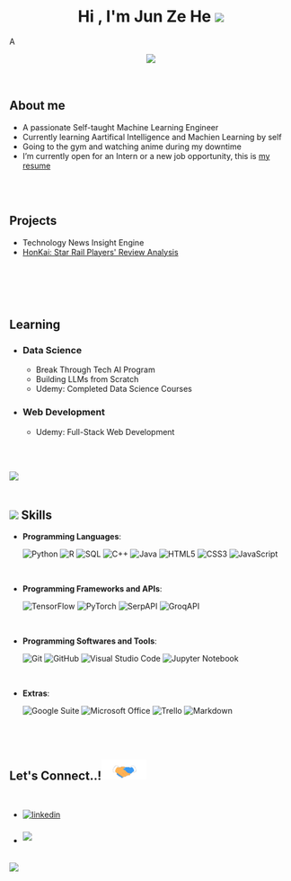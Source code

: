 <h1 align="center"><b>Hi , I'm Jun Ze He </b><img src="https://media.giphy.com/media/hvRJCLFzcasrR4ia7z/giphy.gif" width="35"></h1>
<!--  -->A
<p align="center">
<a href="https://github.com/DenverCoder1/readme-typing-svg">
  <img src="https://readme-typing-svg.herokuapp.com?font=Time+New+Roman&color=cyan&size=25&center=true&vCenter=true&width=700&height=100&lines=BIG+Fan+of+AI,+Machine+Learning,+and+Data+Science.&hearts;;Active+Data+Science+Researcher.;Learner+loves+to+learn+new+stuff."/>
</a>
</p>


<br>

	
## **About me**

- A passionate Self-taught Machine Learning Engineer
- Currently learning Aartifical Intelligence and Machien Learning by self
- Going to the gym and watching anime during my downtime
- I’m currently open for an Intern or a new job opportunity, this is [my resume]([https://read.cv/0xabdulkhalid](https://github.com/JunJul/Resume/blob/Master/Resume.pdf))

<br><br>

## Projects
 - Technology News Insight Engine
 - [HonKai: Star Rail Players' Review Analysis](https://github.com/JunJul/Topic-Modeling-Honkai-Star-Rail)

<br>

<br><br>

## Learning

- ### Data Science
  - Break Through Tech AI Program
  - Building LLMs from Scratch
  - Udemy: Completed Data Science Courses
    
- ### Web Development
  - Udemy: Full-Stack Web Development

<br><br>

<img src="https://user-images.githubusercontent.com/73097560/115834477-dbab4500-a447-11eb-908a-139a6edaec5c.gif"><br><br>

## <img src="https://media2.giphy.com/media/QssGEmpkyEOhBCb7e1/giphy.gif?cid=ecf05e47a0n3gi1bfqntqmob8g9aid1oyj2wr3ds3mg700bl&rid=giphy.gif" width ="25"><b> Skills</b>

<p align="center">

- **Programming Languages**:

  ![Python](https://img.shields.io/badge/Python%20-%2314354C.svg?style=for-the-badge&logo=python&logoColor=white)
  ![R](https://img.shields.io/badge/R%20-%2361DBFB.svg?style=for-the-badge&logo=R&logoColor=white)
  ![SQL](https://img.shields.io/badge/SQL%20-%23F29111.svg?style=for-the-badge&logo=sqlite&logoColor=white)
  ![C++](https://img.shields.io/badge/C++%20-%2300599C.svg?style=for-the-badge&logo=c%2B%2B&logoColor=white)
  ![Java](https://img.shields.io/badge/Java-%232370ED.svg?style=for-the-badge&logo=java&logoColor=white)
  ![HTML5](https://img.shields.io/badge/HTML5%20-%23E34F26.svg?style=for-the-badge&logo=html5&logoColor=white)
  ![CSS3](https://img.shields.io/badge/CSS%20-%231572B6.svg?style=for-the-badge&logo=css3&logoColor=white)
  ![JavaScript](https://img.shields.io/badge/JavaScript%20-%23F7DF1E.svg?style=for-the-badge&logo=javascript&logoColor=black)

<br>

- **Programming Frameworks and APIs**:
  
  ![TensorFlow](https://img.shields.io/badge/TensorFlow-%23FF6F00.svg?style=for-the-badge&logo=tensorflow&logoColor=white)
  ![PyTorch](https://img.shields.io/badge/PyTorch-%23EE4C2C.svg?style=for-the-badge&logo=pytorch&logoColor=white)
  ![SerpAPI](https://img.shields.io/badge/Serp_API-%2300B8D9.svg?style=for-the-badge&logo=serpapi&logoColor=white)
  ![GroqAPI](https://img.shields.io/badge/Groq_API-%23004150.svg?style=for-the-badge&logo=groq&logoColor=white)


<br>

- **Programming Softwares and Tools**:

    ![Git](https://img.shields.io/badge/git-%23F05033.svg?style=for-the-badge&logo=git&logoColor=white)
    ![GitHub](https://img.shields.io/badge/github-%23121011.svg?style=for-the-badge&logo=github&logoColor=white)
    ![Visual Studio Code](https://img.shields.io/badge/Visual%20Studio%20Code-0078d7.svg?style=for-the-badge&logo=visual-studio-code&logoColor=white)
    ![Jupyter Notebook](https://img.shields.io/badge/Jupyter%20Notebook-%23F37626.svg?style=for-the-badge&logo=jupyter&logoColor=white)

<br>

- **Extras**:

    ![Google Suite](https://img.shields.io/badge/Google%20Suite-%234285F4.svg?style=for-the-badge&logo=google&logoColor=white)
    ![Microsoft Office](https://img.shields.io/badge/Microsoft%20Office-%23F7DF1E.svg?style=for-the-badge&logo=microsoft-office&logoColor=white)
    ![Trello](https://img.shields.io/badge/Trello-%23026AA7.svg?style=for-the-badge&logo=trello&logoColor=white)
    ![Markdown](https://img.shields.io/badge/markdown-%23000000.svg?style=for-the-badge&logo=markdown&logoColor=white)   

</p>

<br>
<br>

## <b> Let's Connect..!</b><img src="https://github.com/0xAbdulKhalid/0xAbdulKhalid/raw/main/assets/mdImages/handshake.gif" width ="80">
<br>
<div align='left'>

<ul>

<li>
<a href="https://www.linkedin.com/in/jun-ze-he-9146a3267/" target="_blank">
<img src="https://img.shields.io/badge/linkedin:  JUNZEHE-%2300acee.svg?color=405DE6&style=for-the-badge&logo=linkedin&logoColor=white" alt=linkedin style="margin-bottom: 5px;"/>
</a>
</li>

<br>

<li>
<a href="mailto:junzehe977@gmail.com" target="_blank">
<img src="https://img.shields.io/badge/gmail:  junzehe977@gmail.com-%23EA4335.svg?style=for-the-badge&logo=gmail&logoColor=white" t=mail style="margin-bottom: 5px;" />
</a>
</li>
	
</ul>
</div>

<br>
<img src="https://user-images.githubusercontent.com/73097560/115834477-dbab4500-a447-11eb-908a-139a6edaec5c.gif">
<br>
<br>
<br>

<div align='center'>

